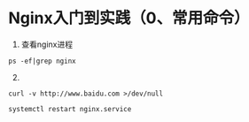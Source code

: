 # Nginx入门到实践（0、常用命令）

1. 查看nginx进程

```
ps -ef|grep nginx
```

2. 

```
curl -v http://www.baidu.com >/dev/null
```



```
systemctl restart nginx.service
```


